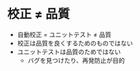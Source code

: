 # 校正 ≠ 品質

-   自動校正 = ユニットテスト ≠ 品質
-   校正は品質を良くするためのものではない
-   ユニットテストは品質のためではない
    -   バグを見つけたり、再発防止が目的
